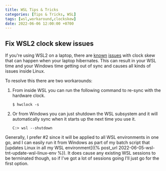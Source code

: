 ```yaml
---
title: WSL Tips & Tricks
categories: [Tips & Tricks, WSL]
tags: [wsl,workaround,clockskew]
date: 2022-06-06 12:00:00 +0700
---
```


## Fix WSL2 clock skew issues

If you're using WSL2 on a laptop, there are [known](https://github.com/microsoft/WSL/issues/5324) [issues](https://github.com/microsoft/WSL/issues/8204) with clock skew that can happen when your laptop hibernates.  This can result in your WSL time and your Windows time getting out of sync and causes all kinds of issues inside Linux.

To resolve this there are two workarounds:

1. From inside WSL you can run the following command to re-sync with the hardware clock.

    ```console
    $ hwclock -s
    ```

2. Or from Windows you can just shutdown the WSL subsystem and it will automatically sync when it starts up the next time you use it.

    ```console
    C:> wsl --shutdown
    ```


Generally, I prefer #2 since it will be applied to all WSL environments in one go, and I can easily run it from Windows as part of my batch script that [updates Linux in all my WSL environment]({% post_url 2022-06-05-wsl-tnt-update-wsl-linux-env %}).  It does cause any existing WSL sessions to be terminated though, so if I've got a lot of sessions going I'll just go for the first option.

